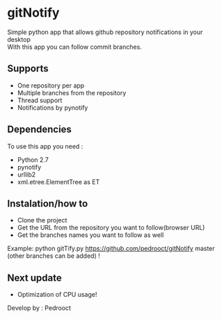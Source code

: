 # gitNotify
Simple python app that allows github repository notifications in your desktop  
With this app you can follow commit branches.  

## Supports
- One repository per app  
- Multiple branches from the repository  
- Thread support  
- Notifications by pynotify 

## Dependencies

To use this app you need :  
- Python 2.7  
- pynotify  
- urllib2  
- xml.etree.ElementTree as ET  
  
## Instalation/how to

- Clone the project  
- Get the URL from the repository you want to follow(browser URL)  
- Get the branches names you want to follow as well  

Example:  python gitTify.py https://github.com/pedrooct/gitNotify master (other branches can be added) !  

## Next update
- Optimization of CPU usage!  

Develop by : Pedrooct  